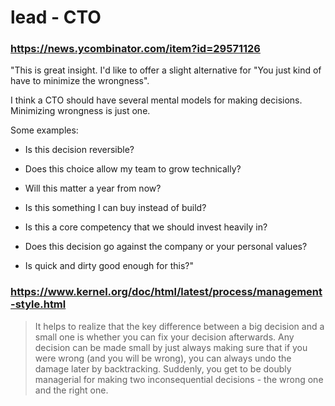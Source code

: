 # lead - CTO

### https://news.ycombinator.com/item?id=29571126

"This is great insight. I'd like to offer a slight alternative for "You just kind of have to minimize the wrongness".

I think a CTO should have several mental models for making decisions. Minimizing wrongness is just one.

Some examples:

- Is this decision reversible?

- Does this choice allow my team to grow technically?

- Will this matter a year from now?

- Is this something I can buy instead of build?

- Is this a core competency that we should invest heavily in?

- Does this decision go against the company or your personal values?

- Is quick and dirty good enough for this?"

### https://www.kernel.org/doc/html/latest/process/management-style.html

> It helps to realize that the key difference between a big decision 
and a small one is whether you can fix your decision afterwards. 
Any decision can be made small by just always making sure that if you were wrong 
(and you will be wrong), you can always undo the damage later by backtracking. 
Suddenly, you get to be doubly managerial for making two inconsequential decisions - 
the wrong one and the right one.
